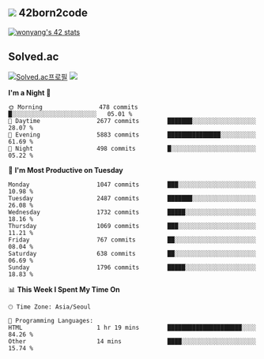 
## <img src="https://img.shields.io/badge/-000000?style=flat&logo=42&logoColor=white"> 42born2code
<!--[![wonyang's 42 stats](https://badge42.vercel.app/api/v2/cl5nhe5b6007809kydha7ht42/stats?cursusId=21&coalitionId=88)](https://profile.intra.42.fr/users/wonyang)-->

[![wonyang's 42 stats](https://badge.mediaplus.ma/starryblue/wonyang?1337Badge=off&UM6P=off)](https://github.com/oakoudad/badge42)

## Solved.ac
[![Solved.ac프로필](http://mazassumnida.wtf/api/v2/generate_badge?boj=bennyws)](https://solved.ac/bennyws)
<a href="https://solved.ac/bennyws"><img src="http://mazandi.herokuapp.com/api?handle=bennyws&theme=cold"/></a>

<!--START_SECTION:waka-->
**I'm a Night 🦉** 

```text
🌞 Morning                478 commits         █░░░░░░░░░░░░░░░░░░░░░░░░   05.01 % 
🌆 Daytime                2677 commits        ███████░░░░░░░░░░░░░░░░░░   28.07 % 
🌃 Evening                5883 commits        ███████████████░░░░░░░░░░   61.69 % 
🌙 Night                  498 commits         █░░░░░░░░░░░░░░░░░░░░░░░░   05.22 % 
```
📅 **I'm Most Productive on Tuesday** 

```text
Monday                   1047 commits        ███░░░░░░░░░░░░░░░░░░░░░░   10.98 % 
Tuesday                  2487 commits        ███████░░░░░░░░░░░░░░░░░░   26.08 % 
Wednesday                1732 commits        █████░░░░░░░░░░░░░░░░░░░░   18.16 % 
Thursday                 1069 commits        ███░░░░░░░░░░░░░░░░░░░░░░   11.21 % 
Friday                   767 commits         ██░░░░░░░░░░░░░░░░░░░░░░░   08.04 % 
Saturday                 638 commits         ██░░░░░░░░░░░░░░░░░░░░░░░   06.69 % 
Sunday                   1796 commits        █████░░░░░░░░░░░░░░░░░░░░   18.83 % 
```


📊 **This Week I Spent My Time On** 

```text
🕑︎ Time Zone: Asia/Seoul

💬 Programming Languages: 
HTML                     1 hr 19 mins        █████████████████████░░░░   84.26 % 
Other                    14 mins             ████░░░░░░░░░░░░░░░░░░░░░   15.74 % 
```


<!--END_SECTION:waka-->
